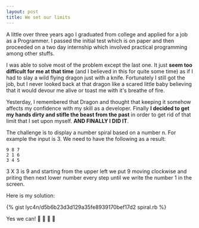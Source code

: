 ```yaml
---
layout: post
title: We set our limits
---
```


A little over three years ago I graduated from college and applied for a job as a Programmer.
I passed the initial test which is on paper and then proceeded on a two day internship
which involved practical programming among other stuffs.

I was able to solve most of the problem except the last one. It just **seem too
difficult for me at that time** (and I believed in this for quite some time) as if I had
to slay a wild flying dragon just with a knife. Fortunately I still got the job, but
I never looked back at that dragon like a scared little baby believing that it would
devour me alive or toast me with it's breathe of fire.

Yesterday, I remembered that Dragon and thought that keeping it somehow affects 
my confidence with my skill as a developer. Finally **I decided to get my hands
dirty and stifle the beast from the past** in order to get rid of that limit that I set
upon myself. **AND FINALLY I DID IT**.

The challenge is to display a number spiral based on a number n. For example
the input is 3. We need to have the following as a result:

    9 8 7
    2 1 6
    3 4 5

3 X 3 is 9 and starting from the upper left we put 9 moving clockwise and
priting then next lower number every step until we write the number 1 in the
screen.

Here is my solution:

{% gist lyc4n/d5b6b23d3d129a35fe8939170bef17d2 spiral.rb %}

Yes we can! :gem: :doughnut: :ice_cream: :beers:
